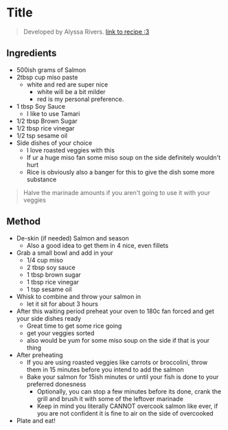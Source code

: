 # Title

> Developed by Alyssa Rivers. [link to recipe :3](https://therecipecritic.com/miso-glazed-salmon/)

## Ingredients

- 500ish grams of Salmon
- 2tbsp cup miso paste
    - white and red are super nice
        - white will be a bit milder
        - red is my personal preference.
- 1 tbsp Soy Sauce
    - I like to use Tamari
- 1/2 tbsp Brown Sugar
- 1/2 tbsp rice vinegar
- 1/2 tsp sesame oil
- Side dishes of your choice
    - I love roasted veggies with this
    - If ur a huge miso fan some miso soup on the side definitely wouldn't hurt
    - Rice is obviously also a banger for this to give the dish some more substance

> Halve the marinade amounts if you aren't going to use it with your veggies

## Method
- De-skin (if needed) Salmon and season
    - Also a good idea to get them in 4 nice, even fillets
- Grab a small bowl and add in your
    - 1/4 cup miso
    - 2 tbsp soy sauce
    - 1 tbsp brown sugar
    - 1 tbsp rice vinegar
    - 1 tsp sesame oil
- Whisk to combine and throw your salmon in
    - let it sit for about 3 hours
- After this waiting period preheat your oven to 180c fan forced and get your side dishes ready
    - Great time to get some rice going
    - get your veggies sorted
    - also would be yum for some miso soup on the side if that is your thing
- After preheating
    - If you are using roasted veggies like carrots or broccolini, throw them in 15 minutes before you intend to add the salmon
    - Bake your salmon for 15ish minutes or until your fish is done to your preferred donesness
        - Optionally, you can stop a few minutes before its done, crank the grill and brush it with some of the leftover marinade
        - Keep in mind you literally CANNOT overcook salmon like ever, if you are not confident it is fine to air on the side of overcooked
- Plate and eat!
